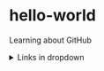 # hello-world
Learning about GitHub

<details>
<summary>Links in dropdown</summary>

| Puzzle | Solution|
|------------------------------------------|---------------|
|- [x] [Check](/README.md)| [Readme](/README.md)|
</details>
